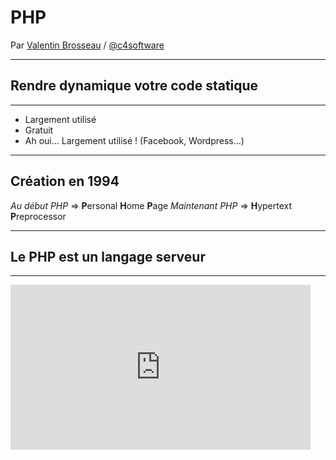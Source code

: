 # PHP

Par [Valentin Brosseau](https://github.com/c4software) / [@c4software](http://twitter.com/c4software)

---

## Rendre dynamique votre code statique

---

- Largement utilisé
- Gratuit
- Ah oui… Largement utilisé ! (Facebook, Wordpress…)

---

## Création en 1994

_Au début PHP_ => **P**ersonal **H**ome **P**age
_Maintenant PHP_ => **H**ypertext **P**reprocessor

---

## Le PHP est un langage **serveur**

---

<iframe src="https://giphy.com/embed/nuuS1IlKqd2dq" width="480" height="264" frameBorder="0" class="giphy-embed" allowFullScreen/>

---

- Vous écrivez des fichiers `.php`
- Le fichier pourra contenir : du PHP, mais également HTML, CSS, JS.
- Le code est traité sur le serveur : **uniquement** le résultat arrive sur votre navigateur.

---

## Nous avons donc _2 acteurs_

- Un Client (un navigateur, un téléphone …)
- Un Serveur (Linux, Windows, Raspberry Pi…)

---

![Client et Serveur](./res/client-serveur.svg)

---

## ✋

Internet ≠ Chrome

---

## Sur Internet deux écoles

- Statique
- Dynamique

---

## L'entredeux existe aussi

Le statique dynamique

=

Le site généré en cas de changement

---

## Bon et le PHP dans tout ça

---

- Génère des pages dynamiques. (À trou)
- Collecte des données / saisie utilisateurs (formulaire).
- Lire, écrire, modifier des données « côté serveur ».
- Gestion de session de connexion (SESSION & Cookie).
- Accès à des bases de données.

---

## Pourquoi PHP ?

- Gratuit.
- Multiplateforme.
- Très bien documentés ([php.net](https://php.net)).
- Simple à apprendre.
- Largement utilisé.
- Accès aux bases de données « intégré »
- Installable en dev' simplement

---

## Les outils du développeur

Wamp, Mamp, Xampp

---

Toujours la même « base »

- Apache
- MySQL (SQL)
- PHP

---

## Les bases de PHP

Votre HTML est un texte à trou. Le PHP _inséré_ n'importe où.

- Le script PHP commence par `<?php`
- Et ce termine par `?>`

---

## Exemple

```php
<?php
    // Votre code
?>
```

⚠️ Ne fonctionne que dans les fichiers de type `.php` ⚠️

---

```html
<!DOCTYPE html>
<html lang="en">
  <head>
    <title>Exemple PHP</title>
  </head>
  <body>
    <h1>Bonjour vous</h1>
    <p>
      Nous sommes le
      <?php echo date("d/m/Y") ?>
    </p>
  </body>
</html>
```

---

## C'est à vous

Installons ensemble votre environnement de développement.

---

## C'est à vous

[Votre première page PHP](/tp/php/tp1.html)

---

## Les bases du PHP

---

## Les variables

---

## Les opérations

---

## Les « Super-Globales »

---

## Les tableaux

### Array

---

## Les conditions

---

## Les boucles

---

## Les fonctions

---

## Les includes

---

## Les formulaires

---

## Mise en pratique 2

---

## La persistance

---

## La structure

### J'organise mon code

---

## Mise en pratique 3

### Organiser son code

---

## Mise en pratique 4

### Pratiquer les SESSIONS & Cookies

